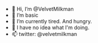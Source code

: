 - 👋 Hi, I’m @VelvetMilkman
- 👀 I’m basic
- 🌱 I’m currently tired. And hungry.
- 💞️ I have no idea what I'm doing.
- 📫 twitter: @velvetmilkman

<!---
VelvetMilkman/VelvetMilkman is a ✨ special ✨ repository because its `README.md` (this file) appears on your GitHub profile.
You can click the Preview link to take a look at your changes.
--->
